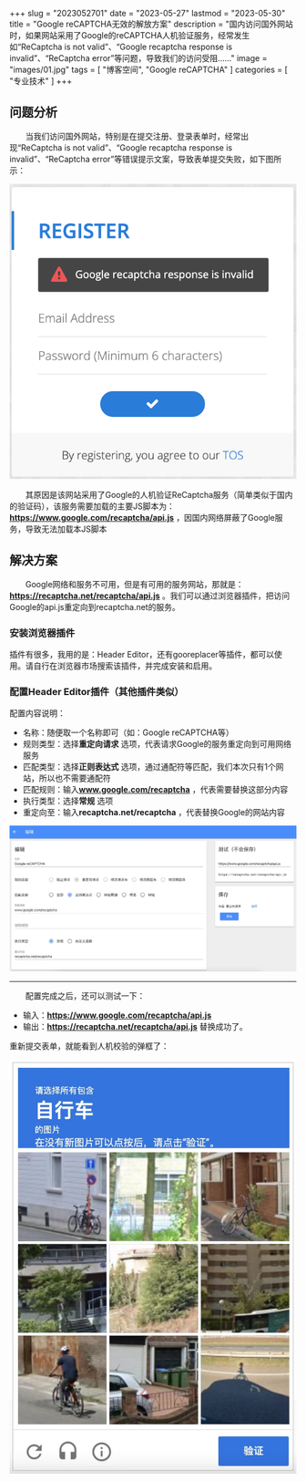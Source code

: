 +++
slug = "2023052701"
date = "2023-05-27"
lastmod = "2023-05-30"
title = "Google reCAPTCHA无效的解放方案"
description = "国内访问国外网站时，如果网站采用了Google的reCAPTCHA人机验证服务，经常发生如“ReCaptcha is not valid”、“Google recaptcha response is invalid”、“ReCaptcha error”等问题，导致我们的访问受阻……"
image = "images/01.jpg"
tags = [ "博客空间", "Google reCAPTCHA" ]
categories = [ "专业技术" ]
+++

## 问题分析
&emsp;&emsp;当我们访问国外网站，特别是在提交注册、登录表单时，经常出现“ReCaptcha is not valid”、“Google recaptcha response is invalid”、“ReCaptcha error”等错误提示文案，导致表单提交失败，如下图所示：

![](images/02.jpg)

&emsp;&emsp;其原因是该网站采用了Google的人机验证ReCaptcha服务（简单类似于国内的验证码），该服务需要加载的主要JS脚本为：**https://www.google.com/recaptcha/api.js** ，因国内网络屏蔽了Google服务，导致无法加载本JS脚本


## 解决方案
&emsp;&emsp;Google网络和服务不可用，但是有可用的服务网站，那就是：**https://recaptcha.net/recaptcha/api.js** 。我们可以通过浏览器插件，把访问Google的api.js重定向到recaptcha.net的服务。

### 安装浏览器插件
插件有很多，我用的是：Header Editor，还有gooreplacer等插件，都可以使用。请自行在浏览器市场搜索该插件，并完成安装和启用。

### 配置Header Editor插件（其他插件类似）
配置内容说明：<br/>
- 名称：随便取一个名称即可（如：Google reCAPTCHA等）
- 规则类型：选择**重定向请求** 选项，代表请求Google的服务重定向到可用网络服务
- 匹配类型：选择**正则表达式** 选项，通过通配符等匹配，我们本次只有1个网站，所以也不需要通配符
- 匹配规则：输入**www.google.com/recaptcha** ，代表需要替换这部分内容
- 执行类型：选择**常规** 选项
- 重定向至：输入**recaptcha.net/recaptcha** ，代表替换Google的网站内容

![](images/03.jpg)

---

&emsp;&emsp;配置完成之后，还可以测试一下：
- 输入：**https://www.google.com/recaptcha/api.js**
- 输出：**https://recaptcha.net/recaptcha/api.js**
替换成功了。

重新提交表单，就能看到人机校验的弹框了：

![](images/04.jpg)
